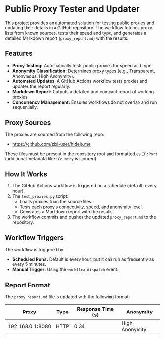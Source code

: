 # Public Proxy Tester and Updater

This project provides an automated solution for testing public proxies and updating their details in a GitHub repository. The workflow fetches proxy lists from known sources, tests their speed and type, and generates a detailed Markdown report (`proxy_report.md`) with the results.

## Features

- **Proxy Testing:** Automatically tests public proxies for speed and type.
- **Anonymity Classification:** Determines proxy types (e.g., Transparent, Anonymous, High Anonymity).
- **Automated Updates:** A GitHub Actions workflow tests proxies and updates the report regularly.
- **Markdown Report:** Outputs a detailed and compact report of working proxies.
- **Concurrency Management:** Ensures workflows do not overlap and run sequentially.

## Proxy Sources

The proxies are sourced from the following repo:
- https://github.com/zloi-user/hideip.me

These files must be present in the repository root and formatted as `IP:Port` (additional metadata like `:Country` is ignored).

## How It Works

1. The GitHub Actions workflow is triggered on a schedule (default: every hour).
2. The `test_proxies.py` script:
   - Loads proxies from the source files.
   - Tests each proxy's connectivity, speed, and anonymity level.
   - Generates a Markdown report with the results.
3. The workflow commits and pushes the updated `proxy_report.md` to the repository.

## Workflow Triggers

The workflow is triggered by:
- **Scheduled Runs:** Default is every hour, but it can run as frequently as every 5 minutes.
- **Manual Trigger:** Using the `workflow_dispatch` event.

## Report Format

The `proxy_report.md` file is updated with the following format:

| Proxy           | Type    | Response Time (s) | Anonymity       |
|-----------------|---------|-------------------|-----------------|
| 192.168.0.1:8080 | HTTP    | 0.34              | High Anonymity   |
